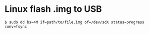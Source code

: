 # Linux flash .img to USB

	$ sudo dd bs=4M if=path/to/file.img of=/dev/sdX status=progress conv=fsync
